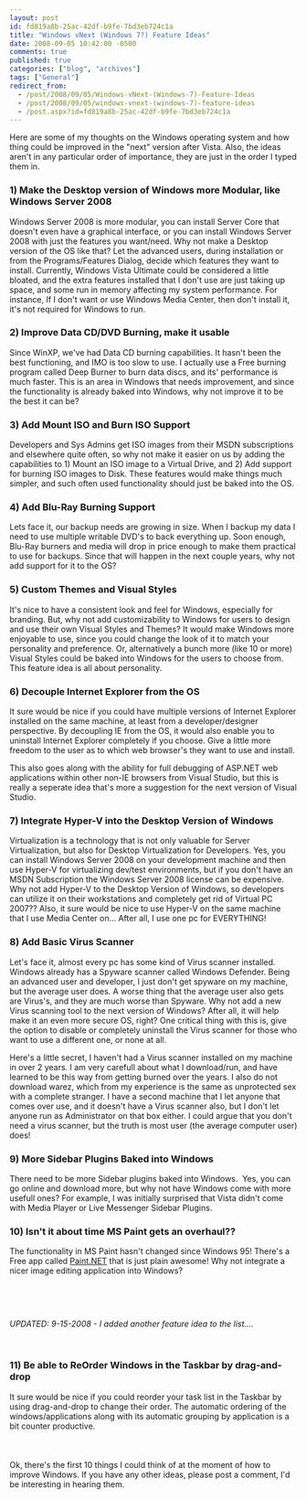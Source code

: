 ```yaml
---
layout: post
id: fd819a8b-25ac-42df-b9fe-7bd3eb724c1a
title: "Windows vNext (Windows 7?) Feature Ideas"
date: 2008-09-05 10:42:00 -0500
comments: true
published: true
categories: ["blog", "archives"]
tags: ["General"]
redirect_from: 
  - /post/2008/09/05/Windows-vNext-(Windows-7)-Feature-Ideas
  - /post/2008/09/05/windows-vnext-(windows-7)-feature-ideas
  - /post.aspx?id=fd819a8b-25ac-42df-b9fe-7bd3eb724c1a
---
```

<!-- more -->
<p>Here are some of my thoughts on the Windows operating system and how thing could be improved in the "next" version after Vista. Also, the ideas aren't in any particular order of importance, they are just in the order I typed them in.</p>
<h3>1) Make the Desktop version of Windows more Modular, like Windows Server 2008</h3>
<p>Windows Server 2008 is more modular, you can install Server Core that doesn't even have a graphical interface, or you can install Windows Server 2008 with just the features you want/need. Why not make a Desktop version of the OS like that? Let the advanced users, during installation or from the Programs/Features Dialog, decide which features they want to install. Currently, Windows Vista Ultimate could be considered a little bloated, and the extra features installed that I don't use are just taking up space, and some run in memory affecting my system performance. For instance, If I don't want or use Windows Media Center, then don't install it, it's not required for Windows to run.</p>
<h3>2) Improve Data CD/DVD Burning, make it usable<br /></h3>
<p>Since WinXP, we've had Data CD burning capabilities. It hasn't been the best functioning, and IMO is too slow to use. I actually use a Free burning program called Deep Burner to burn data discs, and its' performance is much faster. This is an area in Windows that needs improvement, and since the functionality is already baked into Windows, why not improve it to be the best it can be?</p>
<h3>3) Add Mount ISO and Burn ISO Support</h3>
<p>Developers and Sys Admins get ISO images from their MSDN subscriptions and elsewhere quite often, so why not make it easier on us by adding the capabilities to 1) Mount an ISO image to a Virtual Drive, and 2) Add support for burning ISO images to Disk. These features would make things much simpler, and such often used functionality should just be baked into the OS.</p>
<h3>4) Add Blu-Ray Burning Support</h3>
<p>Lets face it, our backup needs are growing in size. When I backup my data I need to use multiple writable DVD's to back everything up. Soon enough, Blu-Ray burners and media will drop in price enough to make them practical to use for backups. Since that will happen in the next couple years, why not add support for it to the OS?</p>
<h3>5) Custom Themes and Visual Styles<br /></h3>
<p>It's nice to have a consistent look and feel for Windows, especially for branding. But, why not add customizability to Windows for users to design and use their own Visual Styles and Themes? It would make Windows more enjoyable to use, since you could change the look of it to match your personality and preference. Or, alternatively a bunch more (like 10 or more) Visual Styles could be baked into Windows for the users to choose from. This feature idea is all about personality.</p>
<h3>6) Decouple Internet Explorer from the OS</h3>
<p>It sure would be nice if you could have multiple versions of Internet Explorer installed on the same machine, at least from a developer/designer perspective. By decoupling IE from the OS, it would also enable you to uninstall Internet Explorer completely if you choose. Give a little more freedom to the user as to which web browser's they want to use and install.</p>
<p>This also goes along with the ability for full debugging of ASP.NET web applications within other non-IE browsers from Visual Studio, but this is really a seperate idea that's more a suggestion for the next version of Visual Studio.</p>
<h3>7) Integrate Hyper-V into the Desktop Version of Windows</h3>
<p>Virtualization is a technology that is not only valuable for Server Virtualization, but also for Desktop Virtualization for Developers. Yes, you can install Windows Server 2008 on your development machine and then use Hyper-V for virtualizing dev/test environments, but if you don't have an MSDN Subscription the Windows Server 2008 license can be expensive. Why not add Hyper-V to the Desktop Version of Windows, so developers can utilize it on their workstations and completely get rid of Virtual PC 2007?? Also, it sure would be nice to use Hyper-V on the same machine that I use Media Center on... After all, I use one pc for EVERYTHING!</p>
<h3>8) Add Basic Virus Scanner</h3>
<p>Let's face it, almost every pc has some kind of Virus scanner installed. Windows already has a Spyware scanner called Windows Defender. Being an advanced user and developer, I just don't get spyware on my machine, but the average user does. A worse thing that the average user also gets are Virus's, and they are much worse than Spyware. Why not add a new Virus scanning tool to the next version of Windows? After all, it will help make it an even more secure OS, right? One critical thing with this is, give the option to disable or completely uninstall the Virus scanner for those who want to use a different one, or none at all.</p>
<p>Here's a little secret, I haven't had a Virus scanner installed on my machine in over 2 years. I am very carefull about what I download/run, and have learned to be this way from getting burned over the years. I also do not download warez, which from my experience is the same as unprotected sex with a complete stranger. I have a second machine that I let anyone that comes over use, and it doesn't have a Virus scanner also, but I don't let anyone run as Administrator on that box either. I could argue that you don't need a virus scanner, but the truth is most user (the average computer user) does!</p>
<h3>9) More Sidebar Plugins Baked into Windows</h3>
<p>There need to be more Sidebar plugins baked into Windows.&nbsp; Yes, you can go online and download more, but why not have Windows come with more usefull ones? For example, I was initially surprised that Vista didn't come with Media Player or Live Messenger Sidebar Plugins.</p>
<h3>10) Isn't it about time MS Paint gets an overhaul??<br /></h3>
<p>The functionality in MS Paint hasn't changed since Windows 95! There's a Free app called <a href="http://getpaint.net">Paint.NET</a> that is just plain awesome! Why not integrate a nicer image editing application into Windows?</p>
<p>&nbsp;</p>
<p>&nbsp;</p>
<p><em>UPDATED: 9-15-2008 - I added another feature idea to the list....</em></p>
<p>&nbsp;</p>
<h3><strong>11) Be able to ReOrder Windows in the Taskbar by drag-and-drop</strong></h3>
<p>It sure would be nice if you could reorder your task list in the Taskbar by using drag-and-drop to change their order. The automatic ordering of the windows/applications along with its automatic grouping by application is a bit counter productive.<br /><br /><br /><br />Ok, there's the first 10 things I could think of at the moment of how to improve Windows. If you have any other ideas, please post a comment, I'd be interesting in hearing them.</p>
